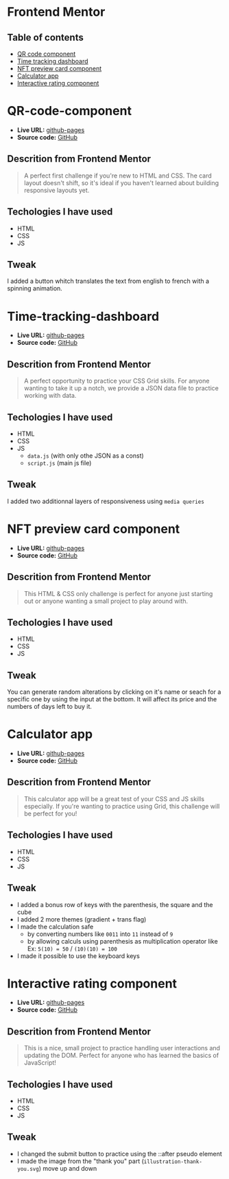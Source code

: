 # Frontend Mentor
## Table of contents

- [QR code component](#qr-code-component)
- [Time tracking dashboard](#time-tracking-dashboard)
- [NFT preview card component](#nft-preview-card-component)
- [Calculator app](#calculator-app)
- [Interactive rating component](#interactive-rating-component)


# QR-code-component
- **Live URL:** [github-pages](https://bahailime.github.io/Frontend-Mentor-Chanllanges/QR-code-component/)
- **Source code:** [GitHub](https://github.com/BahAilime/Frontend-Mentor-Chanllanges/tree/main/QR-code-component)
## Descrition from Frontend Mentor
> A perfect first challenge if you're new to HTML and CSS. The card layout doesn't shift, so it's ideal if you haven't learned about building responsive layouts yet.
## Techologies I have used
  - HTML
  - CSS
  - JS
## Tweak
I added a button whitch translates the text from english to french with a spinning animation.
# Time-tracking-dashboard
- **Live URL:** [github-pages](https://bahailime.github.io/Frontend-Mentor-Chanllanges/Time-tracking-dashboard/)
- **Source code:** [GitHub](https://github.com/BahAilime/Frontend-Mentor-Chanllanges/tree/main/Time-tracking-dashboard)
## Descrition from Frontend Mentor
> A perfect opportunity to practice your CSS Grid skills. For anyone wanting to take it up a notch, we provide a JSON data file to practice working with data.
## Techologies I have used
  - HTML
  - CSS
  - JS
    - `data.js` (with only othe JSON as a const)
    - `script.js` (main js file)
## Tweak
I added two additionnal layers of responsiveness using `media queries`
# NFT preview card component
- **Live URL:** [github-pages](https://bahailime.github.io/Frontend-Mentor-Chanllanges/nft-preview-card-component/)
- **Source code:** [GitHub](https://github.com/BahAilime/Frontend-Mentor-Chanllanges/tree/main/nft-preview-card-component)
## Descrition from Frontend Mentor
>This HTML & CSS only challenge is perfect for anyone just starting out or anyone wanting a small project to play around with.
## Techologies I have used
  - HTML
  - CSS
  - JS
## Tweak
You can generate random alterations by clicking on it's name or seach for a specific one by using the input at the bottom. It will affect its price and the numbers of days left to buy it.
# Calculator app
- **Live URL:** [github-pages](https://bahailime.github.io/Frontend-Mentor-Chanllanges/calculator-app-main/)
- **Source code:** [GitHub](https://github.com/BahAilime/Frontend-Mentor-Chanllanges/tree/main/calculator-app-main)
## Descrition from Frontend Mentor
>This calculator app will be a great test of your CSS and JS skills especially. If you're wanting to practice using Grid, this challenge will be perfect for you!
## Techologies I have used
  - HTML
  - CSS
  - JS
## Tweak
- I added a bonus row of keys with the parenthesis, the square and the cube
- I added 2 more themes (gradient + trans flag)
- I made the calculation safe
  - by converting numbers like `0011` into `11` instead of `9`
  - by allowing calculs using parenthesis as multiplication operator like Ex: `5(10) = 50` / `(10)(10) = 100`
- I made it possible to use the keyboard keys

# Interactive rating component
- **Live URL:** [github-pages](https://bahailime.github.io/Frontend-Mentor-Chanllanges/interactive-rating-component/)
- **Source code:** [GitHub](https://github.com/BahAilime/Frontend-Mentor-Chanllanges/interactive-rating-component/)
## Descrition from Frontend Mentor
>This is a nice, small project to practice handling user interactions and updating the DOM. Perfect for anyone who has learned the basics of JavaScript!
## Techologies I have used
  - HTML
  - CSS
  - JS
## Tweak
- I changed the submit button to practice using the ::after pseudo element
- I made the image from the "thank you" part (`illustration-thank-you.svg`) move up and down
